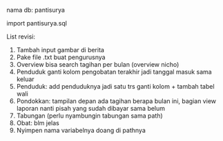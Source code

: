 nama db: pantisurya 

import pantisurya.sql

List revisi:

1. Tambah input gambar di berita
2. Pake file .txt buat pengurusnya
3. Overview bisa search tagihan per bulan (overview nicho)
4. Penduduk ganti kolom pengobatan terakhir jadi tanggal masuk sama keluar
5. Penduduk: add penduduknya jadi satu trs ganti kolom + tambah tabel wali
6. Pondokkan: tampilan depan ada tagihan berapa bulan ini, bagian view laporan nanti pisah yang sudah dibayar sama belum
7. Tabungan (perlu nyambungin tabungan sama path)
8. Obat: blm jelas
9. Nyimpen nama variabelnya doang di pathnya